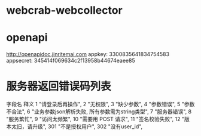 # webcrab-webcollector

# openapi
http://openapidoc.jinritemai.com
appkey:
3300835641834754583
appsecret:
345414f069634c2f13958b44674eaee85

# 服务器返回错误码列表
字段名 	释义
1 	"请登录后再操作",
2 	"无权限",
3 	"缺少参数",
4 	"参数错误",
5 	"参数不合法",
6 	"业务参数json解析失败, 所有参数需为string类型",
7 	"服务器错误",
8 	"服务繁忙",
9 	"访问太频繁",
10 	"需要用 POST 请求",
11 	"签名校验失败",
12 	"版本太旧，请升级",
301 	"不是授权用户",
302 	"没有user_id",